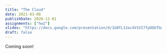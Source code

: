 ```yaml
---
title: "The Cloud"
date: 2021-03-08
publishDate: 2020-12-01
assignments: ["hw2"]
slides: "https://docs.google.com/presentation/d/1G0fL13ac4V1VI7fpOQkTGdhaxySmv2NETfjSjGh0mTc/edit?usp=sharing"
draft: false
---
```


Coming soon!
